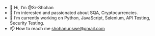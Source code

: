 - 👋 Hi, I’m @Sr-Shohan
- 👀 I’m interested and passionated about SQA, Cryptocurrencies.
- 🌱 I’m currently working on Python, JavaScript, Selenium, API Testing, Security Testing.
- 📫 How to reach me  shohanur.swe@gmail.com

<!---
Sr-Shohan/Sr-Shohan is a ✨ special ✨ repository because its `README.md` (this file) appears on your GitHub profile.
You can click the Preview link to take a look at your changes.
--->
